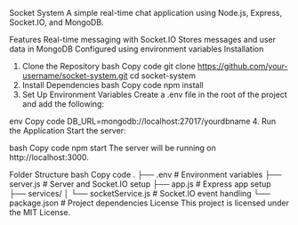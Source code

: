 Socket System
A simple real-time chat application using Node.js, Express, Socket.IO, and MongoDB.

Features
Real-time messaging with Socket.IO
Stores messages and user data in MongoDB
Configured using environment variables
Installation
1. Clone the Repository
bash
Copy code
git clone https://github.com/your-username/socket-system.git
cd socket-system
2. Install Dependencies
bash
Copy code
npm install
3. Set Up Environment Variables
Create a .env file in the root of the project and add the following:

env
Copy code
DB_URL=mongodb://localhost:27017/yourdbname
4. Run the Application
Start the server:

bash
Copy code
npm start
The server will be running on http://localhost:3000.

Folder Structure
bash
Copy code
.
├── .env                    # Environment variables
├── server.js                # Server and Socket.IO setup
├── app.js                   # Express app setup
├── services/
│   └── socketService.js     # Socket.IO event handling
└── package.json             # Project dependencies
License
This project is licensed under the MIT License.

